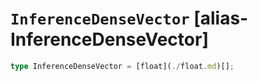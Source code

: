 # `InferenceDenseVector` [alias-InferenceDenseVector]
```typescript
type InferenceDenseVector = [float](./float.md)[];
```
